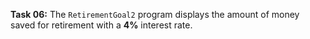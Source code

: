 **Task 06:**  The `RetirementGoal2` program displays the amount of money saved for retirement with a **4%** interest rate. 